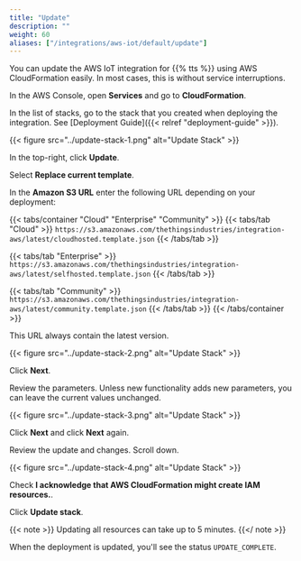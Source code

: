 ```yaml
---
title: "Update"
description: ""
weight: 60
aliases: ["/integrations/aws-iot/default/update"]
---
```


You can update the AWS IoT integration for {{% tts %}} using AWS CloudFormation easily. In most cases, this is without service interruptions.

<!--more-->

In the AWS Console, open **Services** and go to **CloudFormation**.

In the list of stacks, go to the stack that you created when deploying the integration. See [Deployment Guide]({{< relref "deployment-guide" >}}).

{{< figure src="../update-stack-1.png" alt="Update Stack" >}}

In the top-right, click **Update**.

Select **Replace current template**.

In the **Amazon S3 URL** enter the following URL depending on your deployment:

{{< tabs/container "Cloud" "Enterprise" "Community" >}}
{{< tabs/tab "Cloud" >}}
`https://s3.amazonaws.com/thethingsindustries/integration-aws/latest/cloudhosted.template.json`
{{< /tabs/tab >}}

{{< tabs/tab "Enterprise" >}}
`https://s3.amazonaws.com/thethingsindustries/integration-aws/latest/selfhosted.template.json`
{{< /tabs/tab >}}

{{< tabs/tab "Community" >}}
`https://s3.amazonaws.com/thethingsindustries/integration-aws/latest/community.template.json`
{{< /tabs/tab >}}
{{< /tabs/container >}}

This URL always contain the latest version.

{{< figure src="../update-stack-2.png" alt="Update Stack" >}}

Click **Next**.

Review the parameters. Unless new functionality adds new parameters, you can leave the current values unchanged.

{{< figure src="../update-stack-3.png" alt="Update Stack" >}}

Click **Next** and click **Next** again.

Review the update and changes. Scroll down.

{{< figure src="../update-stack-4.png" alt="Update Stack" >}}

Check **I acknowledge that AWS CloudFormation might create IAM resources.**.

Click **Update stack**.

{{< note >}} Updating all resources can take up to 5 minutes. {{</ note >}}

When the deployment is updated, you'll see the status `UPDATE_COMPLETE`.
